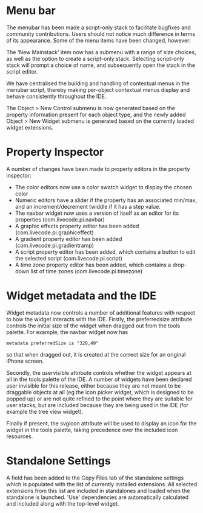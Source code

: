 # Menu bar

The menubar has been made a script-only stack to facilitate bugfixes and community contributions.
Users should not notice much difference in terms of its appearance. Some of the menu items have 
been changed, however:

The 'New Mainstack' item now has a submenu with a range of size choices, as well as the option to
create a script-only stack. Selecting script-only stack will prompt a choice of name, and subsequently 
open the stack in the script editor.

We have centralised the building and handling of contextual menus in the menubar script, thereby 
making per-object contextual menus display and behave consistently throughout the IDE.

The Object > New Control submenu is now generated based on the property information present for 
each object type, and the newly added Object > New Widget submenu is generated based on the currently
loaded widget extensions.

# Property Inspector

A number of changes have been made to property editors in the property inspector:
- The color editors now use a color swatch widget to display the chosen color
- Numeric editors have a slider if the property has an associated min/max, and an increment/decrement 
	twiddle if it has a step value.
- The navbar widget now uses a version of itself as an editor for its properties (com.livecode.pi.navbar)
- A graphic effects property editor has been added (com.livecode.pi.graphiceffect)
- A gradient property editor has been added (com.livecode.pi.gradientramp)
- A script property editor has been added, which contains a button to edit the selected script (com.livecode.pi.script)
- A time zone property editor has been added, which contains a drop-down list of time zones (com.livecode.pi.timezone)

# Widget metadata and the IDE

Widget metadata now controls a number of additional features with respect to how the widget interacts with the IDE.
Firstly, the preferredsize attribute controls the initial size of the widget when dragged out from the tools palette.
For example, the navbar widget now has
```
metadata preferredSize is "320,49"
```
so that when dragged out, it is created at the correct size for an original iPhone screen. 

Secondly, the uservisible attribute controls whether the widget appears at all in the tools palette of the IDE.
A number of widgets have been declared user invisible for this release, either because they are not meant to be 
draggable objects at all (eg the icon picker widget, which is designed to be popped up) or are not quite refined
to the point where they are suitable for user stacks, but are included because they are being used in the IDE 
(for example the tree view widget).

Finally if present, the svgicon attribute will be used to display an icon for the widget in the tools palette, 
taking precedence over the included icon resources.

# Standalone Settings

A field has been added to the Copy Files tab of the standalone settings which is populated with the list of currently 
installed extensions. All selected extensions from this list are included in standalones and loaded when the standalone 
is launched. 'Use' dependencies are automatically calculated and included along with the top-level widget.